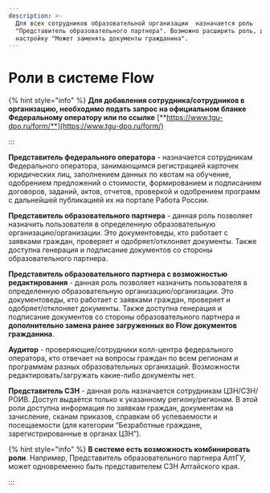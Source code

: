 ```yaml
---
description: >-
  Для всех сотрудников образовательной организации  назначается роль
  "Представитель образовательного партнера". Возможно расширить роль, добавив
  настройку "Может заменять документы гражданина".
---
```


# Роли в системе Flow

{% hint style="info" %}
**Для добавления сотрудника/сотрудников в организацию, необходимо подать запрос на официальном бланке Федеральному оператору или по ссылке** [**https://www.tgu-dpo.ru/form/**](https://www.tgu-dpo.ru/form/)

:::

**Представитель федерального оператора** - назначается сотрудникам Федерального оператора, занимающимся регистрацией карточек юридических лиц, заполнением данных по квотам на обучение, одобрением предложений о стоимости,  формированием и подписанием договоров, заданий, актов, отчетов, проверкой и одобрением программ с дальнейшей публикацией их на портале Работа России.

**Представитель образовательного партнера** - данная роль позволяет назначить пользователя в определенную образовательную организацию/организации. Это документоведы, кто работает с заявками граждан, проверяет и одобряет/отклоняет документы. Также доступна генерация и подписание документов со стороны образовательного партнера.

**Представитель образовательного партнера с возможностью редактирования** - данная роль позволяет назначить пользователя в определенную образовательную организацию/организации. Это документоведы, кто работает с заявками граждан, проверяет и одобряет/отклоняет документы. Также доступна генерация и подписание документов со стороны образовательного партнера и **дополнительно замена ранее загруженных во Flow документов гражданина**.&#x20;

**Аудитор** - проверяющие/сотрудники колл-центра федерального оператора, кто отвечает на вопросы граждан  по всем регионам и программам разных образовательных организаций. Возможности редактировать/загружать какие-либо документы нет.

**Представитель СЗН** - данная роль назначается сотрудникам ЦЗН/СЗН/РОИВ. Доступ выдаётся только к указанному региону/регионам. В этой роли доступна информация по заявкам граждан, документам на зачисление, сканам приказов, справкам об успеваемости и посещаемости (для категории “Безработные граждане, зарегистрированные в органах ЦЗН”).

{% hint style="info" %}
**В системе есть возможность комбинировать роли**. Например, Представитель образовательного партнера АлтГУ,  может одновременно быть представителем СЗН Алтайского края.&#x20;

:::
